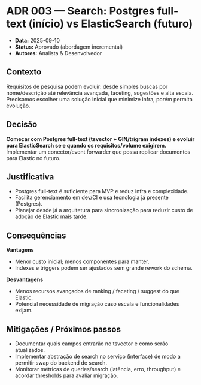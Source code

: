 # ADR 003 — Search: Postgres full-text (início) vs ElasticSearch (futuro)

- **Data:** 2025-09-10  
- **Status:** Aprovado (abordagem incremental)  
- **Autores:** Analista & Desenvolvedor

## Contexto
Requisitos de pesquisa podem evoluir: desde simples buscas por nome/descrição até relevância avançada, faceting, sugestões e alta escala. Precisamos escolher uma solução inicial que minimize infra, porém permita evolução.

## Decisão
**Começar com Postgres full-text (tsvector + GIN/trigram indexes) e evoluir para ElasticSearch se e quando os requisitos/volume exigirem.** Implementar um conector/event forwarder que possa replicar documentos para Elastic no futuro.

## Justificativa
- Postgres full-text é suficiente para MVP e reduz infra e complexidade.  
- Facilita gerenciamento em dev/CI e usa tecnologia já presente (Postgres).  
- Planejar desde já a arquitetura para sincronização para reduzir custo de adoção de Elastic mais tarde.

## Consequências
**Vantagens**
- Menor custo inicial; menos componentes para manter.  
- Indexes e triggers podem ser ajustados sem grande rework do schema.

**Desvantagens**
- Menos recursos avançados de ranking / faceting / suggest do que Elastic.  
- Potencial necessidade de migração caso escala e funcionalidades exijam.

## Mitigações / Próximos passos
- Documentar quais campos entrarão no tsvector e como serão atualizados.  
- Implementar abstração de search no serviço (interface) de modo a permitir swap do backend de search.  
- Monitorar métricas de queries/search (latência, erro, throughput) e acordar thresholds para avaliar migração.
